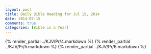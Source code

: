 ```yaml
---
layout: post
title: Daily Bible Reading for Jul 15, 2014
date: 2014-07-15
comments: true
categories: [Bible in a Year]
---
```

{% render_partial ../KJV/Pr/4.markdown %}
{% render_partial ../KJV/Pr/5.markdown %}
{% render_partial ../KJV/Pr/6.markdown %}
